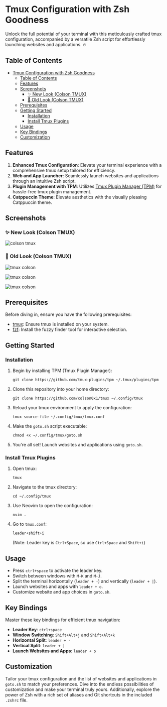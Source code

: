 # Tmux Configuration with Zsh Goodness

Unlock the full potential of your terminal with this meticulously crafted tmux configuration, accompanied by a versatile Zsh script for effortlessly launching websites and applications. 🔥

## Table of Contents

- [Tmux Configuration with Zsh Goodness](#tmux-configuration-with-zsh-goodness)
  - [Table of Contents](#table-of-contents)
  - [Features](#features)
  - [Screenshots](#screenshots)
    - [✨ New Look (Colson TMUX)](#-new-look-colson-tmux)
    - [💎 Old Look (Colson TMUX)](#-old-look-colson-tmux)
  - [Prerequisites](#prerequisites)
  - [Getting Started](#getting-started)
    - [Installation](#installation)
    - [Install Tmux Plugins](#install-tmux-plugins)
  - [Usage](#usage)
  - [Key Bindings](#key-bindings)
  - [Customization](#customization)

## Features

1. **Enhanced Tmux Configuration**: Elevate your terminal experience with a comprehensive tmux setup tailored for efficiency.
2. **Web and App Launcher**: Seamlessly launch websites and applications through an intuitive Zsh script.
3. **Plugin Management with TPM**: Utilizes [Tmux Plugin Manager (TPM)](https://github.com/tmux-plugins/tpm) for hassle-free tmux plugin management.
4. **Catppuccin Theme**: Elevate aesthetics with the visually pleasing Catppuccin theme.

## Screenshots

### ✨ New Look (Colson TMUX)
![colson tmux](https://i.imgur.com/4PhRgHQ.png)

### 💎 Old Look (Colson TMUX)
![tmux colson](https://i.imgur.com/FBIWhK8.png)

![tmux colson](https://i.imgur.com/f4QwGKs.png)

![tmux colson](https://i.imgur.com/lrMnRga.png)

## Prerequisites

Before diving in, ensure you have the following prerequisites:

- [tmux](https://github.com/tmux/tmux): Ensure tmux is installed on your system.
- [fzf](https://github.com/junegunn/fzf): Install the fuzzy finder tool for interactive selection.

## Getting Started

### Installation
1. Begin by installing TPM (Tmux Plugin Manager):
   ```shell
   git clone https://github.com/tmux-plugins/tpm ~/.tmux/plugins/tpm
   ```

2. Clone this repository into your home directory:
   ```shell
   git clone https://github.com/colson0x1/tmux ~/.config/tmux
   ```

3. Reload your tmux environment to apply the configuration:
   ```shell
   tmux source-file ~/.config/tmux/tmux.conf
   ```

4. Make the `goto.sh` script executable:
   ```shell
   chmod +x ~/.config/tmux/goto.sh
   ```

5. You're all set! Launch websites and applications using `goto.sh`.

### Install Tmux Plugins
1. Open tmux:
   ```shell
   tmux
   ```
2. Navigate to the tmux directory:
   ```shell
   cd ~/.config/tmux
   ```
3. Use Neovim to open the configuration:
   ```shell
   nvim .
   ```
4. Go to `tmux.conf`:
   ```shell
   leader+shift+i
   ```
   (Note: Leader key is `Ctrl+Space`, so use `Ctrl+Space` and `Shift+i`)

## Usage

- Press `ctrl+space` to activate the leader key.
- Switch between windows with `M-K` and `M-J`.
- Split the terminal horizontally (`leader + -`) and vertically (`leader + |`).
- Launch websites and apps with `leader + o`.
- Customize website and app choices in `goto.sh`.

## Key Bindings

Master these key bindings for efficient tmux navigation:

- **Leader Key**: `ctrl+space`
- **Window Switching**: `Shift+Alt+j` and `Shift+Alt+k`
- **Horizontal Split**: `leader + -`
- **Vertical Split**: `leader + |`
- **Launch Websites and Apps**: `leader + o`

## Customization

Tailor your tmux configuration and the list of websites and applications in `goto.sh` to match your preferences. Dive into the endless possibilities of customization and make your terminal truly yours. Additionally, explore the power of Zsh with a rich set of aliases and Git shortcuts in the included `.zshrc` file.